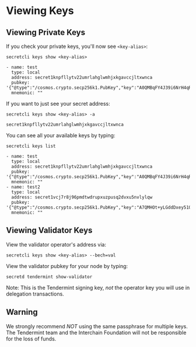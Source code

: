 # Viewing Keys

## Viewing Private Keys&#x20;

If you check your private keys, you'll now see `<key-alias>`:

```
secretcli keys show <key-alias>

- name: test
  type: local
  address: secret1knpfllytv22umrlahglwmhjxkgavccjltxwnca
  pubkey: '{"@type":"/cosmos.crypto.secp256k1.PubKey","key":"A0QMBqFY4J39i6NrH4qR5uOEnyytpkyeWFg/e0sPd8NJ"}'
  mnemonic: ""
```

If you want to just see your secret address:

```
secretcli keys show <key-alias> -a

secret1knpfllytv22umrlahglwmhjxkgavccjltxwnca
```

You can see all your available keys by typing:

```
secretcli keys list

- name: test
  type: local
  address: secret1knpfllytv22umrlahglwmhjxkgavccjltxwnca
  pubkey: '{"@type":"/cosmos.crypto.secp256k1.PubKey","key":"A0QMBqFY4J39i6NrH4qR5uOEnyytpkyeWFg/e0sPd8NJ"}'
  mnemonic: ""
- name: test2
  type: local
  address: secret1vcj7r8j96pmdtwdrupxuzpusq2dvxu5nvlylqw
  pubkey: '{"@type":"/cosmos.crypto.secp256k1.PubKey","key":"A7QMHOt+yLGddDxey51QLofwsTJWfqyzYmNOB9L1Oz1S"}'
  mnemonic: ""
```

## Viewing Validator Keys

View the validator operator's address via:

```
secretcli keys show <key-alias> --bech=val
```

View the validator pubkey for your node by typing:

```
secretd tendermint show-validator
```

Note: This is the Tendermint signing key, _not_ the operator key you will use in delegation transactions.

## Warning

We strongly recommend _NOT_ using the same passphrase for multiple keys. The Tendermint team and the Interchain Foundation will not be responsible for the loss of funds.
